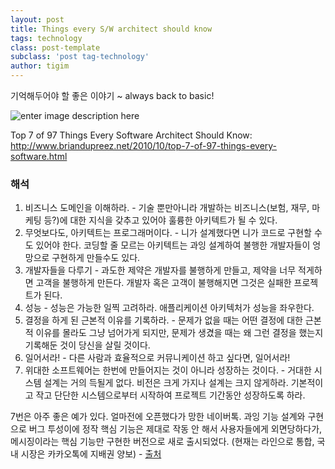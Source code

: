 ```yaml
--- 
layout: post 
title: Things every S/W architect should know 
tags: technology  
class: post-template
subclass: 'post tag-technology'  
author: tigim
---
```


기억해두어야 할 좋은 이야기 ~ always back to basic!

![enter image description here](http://akamaicovers.oreilly.com/images/9780596522704/cat.gif)  

Top 7 of 97 Things Every Software Architect Should Know: 
http://www.briandupreez.net/2010/10/top-7-of-97-things-every-software.html  

### 해석

 1. 비즈니스 도메인을 이해하라. - 기술 뿐만아니라 개발하는 비즈니스(보험, 재무, 마케팅 등?)에 대한 지식을 갖추고 있어야 훌륭한 아키텍트가 될 수 있다.  
 2. 무엇보다도, 아키텍트는 프로그래머이다. - 니가 설계했다면 니가 코드로 구현할 수도 있어야 한다. 코딩할 줄 모르는 아키텍트는 과잉 설계하여 불행한 개발자들이 엉망으로 구현하게 만들수도 있다.  
 3. 개발자들을 다루기 - 과도한 제약은 개발자를 불행하게 만들고, 제약을 너무 적게하면 고객을 불행하게 만든다. 개발자 혹은 고객이 불행해지면 그것은 실패한 프로젝트가 된다.  
 4. 성능 - 성능은 가능한 일찍 고려하라. 애플리케이션 아키텍처가 성능을 좌우한다.  
 5. 결정을 하게 된 근본적 이유를 기록하라. - 문제가 없을 때는 어떤 결정에 대한 근본적 이유를 몰라도 그냥 넘어가게 되지만, 문제가 생겼을 때는 왜 그런 결정을 했는지 기록해둔 것이 당신을 살릴 것이다.  
 6. 일어서라! - 다른 사람과 효율적으로 커뮤니케이션 하고 싶다면, 일어서라!  
 7. 위대한 소프트웨어는 한번에 만들어지는 것이 아니라 성장하는 것이다. - 거대한 시스템 설계는 거의 득될게 없다. 비전은 크게 가지나 설계는 크지 않게하라. 기본적이고 작고 단단한 시스템으로부터 시작하여 프로젝트 기간동안 성장하도록 하라.    

7번은 아주 좋은 예가 있다. 얼마전에 오픈했다가 망한 네이버톡. 과잉 기능 설계와 구현으로 버그 투성이에 정작 핵심 기능은 제대로 작동 안 해서 사용자들에게 외면당하다가, 메시징이라는 핵심 기능만 구현한 버전으로 새로 출시되었다. (현재는 라인으로 통합, 국내 시장은 카카오톡에 지배권 양보) - [출처](http://kwon37xi.egloos.com/4632235)  





